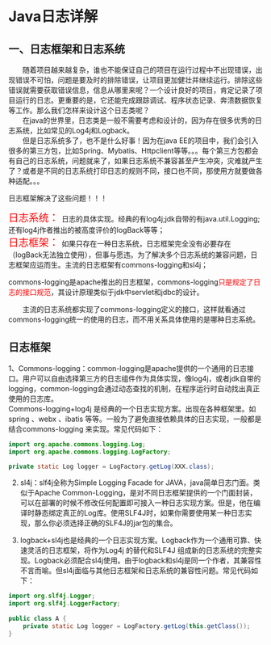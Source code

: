# Java日志详解

## 一、日志框架和日志系统  
&emsp;&emsp;随着项目越来越复杂，谁也不能保证自己的项目在运行过程中不出现错误，出现错误不可怕，问题是要及时的排除错误，让项目更加健壮并继续运行。排除这些错误就需要获取错误信息，信息从哪里来呢？一个设计良好的项目，肯定记录了项目运行的日志。更重要的是，它还能完成跟踪调试、程序状态记录、奔溃数据恢复等工作。那么我们怎样来设计这个日志类呢？  
&emsp;&emsp;在java的世界里，日志类是一般不需要考虑和设计的，因为存在很多优秀的日志系统，比如常见的Log4j和Logback。  
&emsp;&emsp;但是日志系统多了，也不是什么好事！因为在java EE的项目中，我们会引入很多的第三方包，比如Spring、Mybatis、Httpclient等等。。。每个第三方包都会有自己的日志系统，问题就来了，如果日志系统不兼容甚至产生冲突，灾难就产生了？或者是不同的日志系统打印日志的规则不同，接口也不同，那使用方就要做各种适配。。。

日志框架解决了这些问题！！！

<span style="color: red; font-style: bold; font-size:20px;">日志系统：  </span>日志的具体实现。经典的有log4j;jdk自带的有java.util.Logging; 还有log4j作者推出的被高度评价的logBack等等；  
<span style="color: red; font-style: bold;font-size: 20px;">日志框架： </span>如果只存在一种日志系统，日志框架完全没有必要存在（logBack无法独立使用），但事与愿违。为了解决多个日志系统的兼容问题，日志框架应运而生。主流的日志框架有commons-logging和sl4j；  

commons-logging是apache推出的日志框架，commons-logging<span style="color:red">只是规定了日志的接口规范</span>，其设计原理类似于jdk中servlet和jdbc的设计。  

&emsp;&emsp;主流的日志系统都实现了commons-logging定义的接口，这样就看通过commons-logging统一的使用的日志，而不用关系具体使用的是哪种日志系统。

## 日志框架

1、Commons-logging：common-logging是apache提供的一个通用的日志接口。用户可以自由选择第三方的日志组件作为具体实现，像log4j，或者jdk自带的logging，common-logging会通过动态查找的机制，在程序运行时自动找出真正使用的日志库。  
Commons-logging+log4j 是经典的一个日志实现方案。出现在各种框架里。如spring 、webx 、ibatis 等等。一般为了避免直接依赖具体的日志实现，一般都是结合commons-logging 来实现。常见代码如下：  
``` java
import org.apache.commons.logging.Log;
import org.apache.commons.logging.LogFactory;

private static Log logger = LogFactory.getLog(XXX.class);
```

2. sl4j：slf4j全称为Simple Logging Facade for JAVA，java简单日志门面。类似于Apache Common-Logging，是对不同日志框架提供的一个门面封装，可以在部署的时候不修改任何配置即可接入一种日志实现方案。但是，他在编译时静态绑定真正的Log库。使用SLF4J时，如果你需要使用某一种日志实现，那么你必须选择正确的SLF4J的jar包的集合。  

3.  logback+sl4j也是经典的一个日志实现方案。Logback作为一个通用可靠、快速灵活的日志框架，将作为Log4j 的替代和SLF4J 组成新的日志系统的完整实现。Logback必须配合sl4j使用。由于logback和sl4j是同一个作者，其兼容性不言而喻。但sl4j面临与其他日志框架和日志系统的兼容性问题。常见代码如下： 
``` java
import org.slf4j.Logger;  
import org.slf4j.LoggerFactory;  
  
public class A {  
    private static Log logger = LogFactory.getLog(this.getClass());  
} 
```